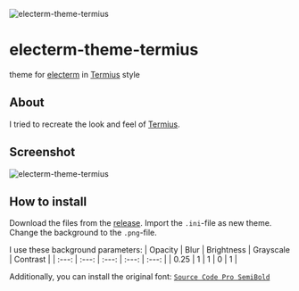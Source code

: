 ![electerm-theme-termius](https://socialify.git.ci/Hope-IT-Works/electerm-theme-termius/image?description=1&name=1&owner=1&pattern=Solid&theme=Light)
# electerm-theme-termius
theme for [electerm](https://github.com/electerm/electerm) in [Termius](https://termius.com/) style

## About
I tried to recreate the look and feel of [Termius](https://termius.com/).

## Screenshot
![electerm-theme-termius](https://user-images.githubusercontent.com/52013820/169148953-306cb06b-89f7-4a2b-8c77-4269441daa3b.png)

## How to install
Download the files from the [release](https://github.com/Hope-IT-Works/electerm-theme-termius/releases/latest). Import the `.ini`-file as new theme. Change the background to the `.png`-file.

I use these background parameters:
| Opacity | Blur | Brightness | Grayscale | Contrast |
| :---: | :---: | :---: | :---: | :---: |
| 0.25 | 1 | 1 | 0 | 1 |

Additionally, you can install the original font: [`Source Code Pro SemiBold`](https://fonts.google.com/share?selection.family=Source%20Code%20Pro:wght@600)
